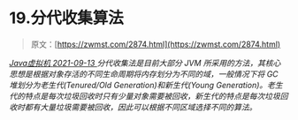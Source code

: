 <!--yml
category: 未分类
date: 0001-01-01 00:00:00
--->

# 19.分代收集算法

> 原文：[https://zwmst.com/2874.html](https://zwmst.com/2874.html)

   [ *Java虚拟机* ](https://zwmst.com/java%e8%99%9a%e6%8b%9f%e6%9c%ba)*[ <time datetime="2021-09-14T00:02:35+08:00"> 2021-09-13 </time> ](https://zwmst.com/2874.html)  分代收集法是目前大部分 JVM 所采用的方法，其核心思想是根据对象存活的不同生命周期将内存划分为不同的域，一般情况下将 GC 堆划分为老生代(Tenured/Old Generation)和新生代(Young Generation)。老生代的特点是每次垃圾回收时只有少量对象需要被回收，新生代的特点是每次垃圾回收时都有大量垃圾需要被回收，因此可以根据不同区域选择不同的算法。*